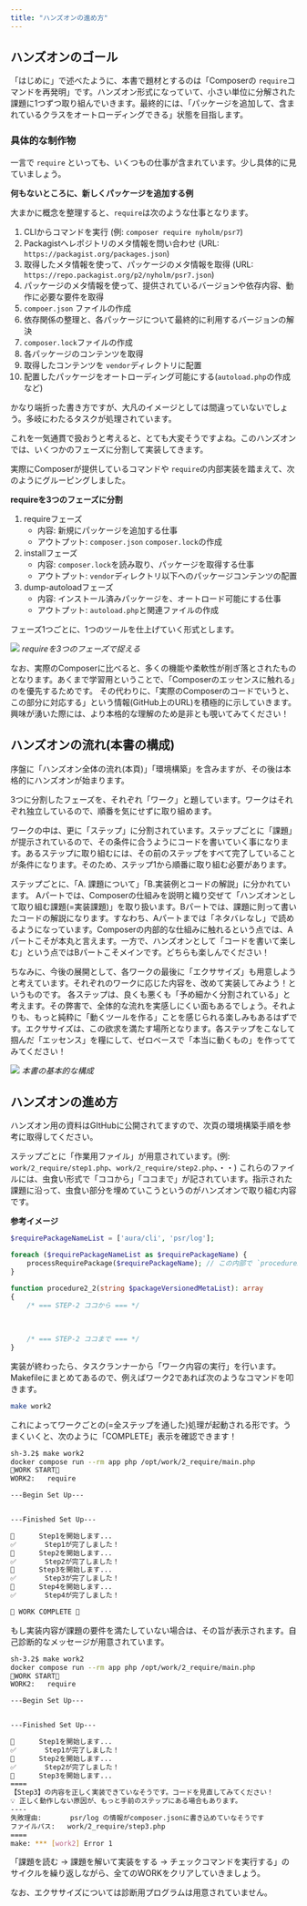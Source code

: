 ```yaml
---
title: "ハンズオンの進め方"
---
```


## ハンズオンのゴール

「はじめに」で述べたように、本書で題材とするのは「Composerの `require`コマンドを再発明」です。ハンズオン形式になっていて、小さい単位に分解された課題に1つずつ取り組んでいきます。最終的には、「パッケージを追加して、含まれているクラスをオートローディングできる」状態を目指します。

### 具体的な制作物

一言で `require` といっても、いくつもの仕事が含まれています。少し具体的に見ていましょう。

**何もないところに、新しくパッケージを追加する例**

大まかに概念を整理すると、`require`は次のような仕事となります。

1. CLIからコマンドを実行 (例: `composer require nyholm/psr7`)
2. Packagistへレポジトリのメタ情報を問い合わせ (URL: `https://packagist.org/packages.json`)
3. 取得したメタ情報を使って、パッケージのメタ情報を取得 (URL: `https://repo.packagist.org/p2/nyholm/psr7.json`)
4. パッケージのメタ情報を使って、提供されているバージョンや依存内容、動作に必要な要件を取得
5. `compoer.json` ファイルの作成
6. 依存関係の整理と、各パッケージについて最終的に利用するバージョンの解決
7. `composer.lock`ファイルの作成
8. 各パッケージのコンテンツを取得
9. 取得したコンテンツを `vendor`ディレクトリに配置
10. 配置したパッケージをオートローディング可能にする(`autoload.php`の作成など)

かなり端折った書き方ですが、大凡のイメージとしては間違っていないでしょう。多岐にわたるタスクが処理されています。

これを一気通貫で扱おうと考えると、とても大変そうですよね。このハンズオンでは、いくつかのフェーズに分割して実装してきます。

実際にComposerが提供しているコマンドや `require`の内部実装を踏まえて、次のようにグルーピングしました。

**requireを3つのフェーズに分割**

1. requireフェーズ
   - 内容: 新規にパッケージを追加する仕事
   - アウトプット: `composer.json` `composer.lock`の作成
2. installフェーズ
   - 内容: `composer.lock`を読み取り、パッケージを取得する仕事
   - アウトプット: `vendor`ディレクトリ以下へのパッケージコンテンツの配置
3. dump-autoloadフェーズ
   - 内容: インストール済みパッケージを、オートロード可能にする仕事
   - アウトプット: `autoload.php`と関連ファイルの作成

フェーズ1つごとに、1つのツールを仕上げていく形式とします。

![](/images/1_about_handson/1/separate-tasks.png)
*requireを3つのフェーズで捉える*

なお、実際のComposerに比べると、多くの機能や柔軟性が削ぎ落とされたものとなります。あくまで学習用ということで、「Composerのエッセンスに触れる」のを優先するためです。
その代わりに、「実際のComposerのコードでいうと、この部分に対応する」という情報(GitHub上のURL)を積極的に示していきます。興味が湧いた際には、より本格的な理解のため是非とも覗いてみてください！

## ハンズオンの流れ(本書の構成)

序盤に「ハンズオン全体の流れ(本頁)」「環境構築」を含みますが、その後は本格的にハンズオンが始まります。

3つに分割したフェーズを、それぞれ「ワーク」と題しています。ワークはそれぞれ独立しているので、順番を気にせずに取り組めます。

ワークの中は、更に「ステップ」に分割されています。ステップごとに「課題」が提示されているので、その条件に合うようにコードを書いていく事になります。あるステップに取り組むには、その前のステップをすべて完了していることが条件になります。そのため、ステップ1から順番に取り組む必要があります。

ステップごとに、「A. 課題について」「B.実装例とコードの解説」に分かれています。
Aパートでは、Composerの仕組みを説明と織り交ぜて「ハンズオンとして取り組む課題(=実装課題)」を取り扱います。Bパートでは、課題に則って書いたコードの解説になります。すなわち、Aパートまでは「ネタバレなし」で読めるようになっています。Composerの内部的な仕組みに触れるという点では、Aパートこそが本丸と言えます。一方で、ハンズオンとして「コードを書いて楽しむ」という点ではBパートこそメインです。どちらも楽しんでください！

ちなみに、今後の展開として、各ワークの最後に「エクササイズ」も用意しようと考えています。それぞれのワークに応じた内容を、改めて実装してみよう！というものです。
各ステップは、良くも悪くも「予め細かく分割されている」と考えます。その弊害で、全体的な流れを実感しにくい面もあるでしょう。それよりも、もっと純粋に「動くツールを作る」ことを感じられる楽しみもあるはずです。エクササイズは、この欲求を満たす場所となります。各ステップをこなして掴んだ「エッセンス」を糧にして、ゼロベースで「本当に動くもの」を作っててみてください！

![](/images/1_about_handson/1/outline.png)
*本書の基本的な構成*

## ハンズオンの進め方

ハンズオン用の資料はGItHubに公開されてますので、次頁の環境構築手順を参考に取得してください。

ステップごとに「作業用ファイル」が用意されています。(例: `work/2_require/step1.php`、`work/2_require/step2.php`、・・)
これらのファイルには、虫食い形式で「ココから」「ココまで」が記されています。指示された課題に沿って、虫食い部分を埋めていこうというのがハンズオンで取り組む内容です。

**参考イメージ**

```php
$requirePackageNameList = ['aura/cli', 'psr/log'];

foreach ($requirePackageNameList as $requirePackageName) {
    processRequirePackage($requirePackageName); // この内部で `procedure2_2` が呼ばれます
}

function procedure2_2(string $packageVersionedMetaList): array
{
    /* === STEP-2 ココから === */
    
    
    
    /* === STEP-2 ココまで === */
}
```

実装が終わったら、タスクランナーから「ワーク内容の実行」を行います。Makefileにまとめてあるので、例えばワーク2であれば次のようなコマンドを叩きます。

```sh
make work2
```

これによってワークごとの(=全ステップを通した)処理が起動される形です。うまくいくと、次のように「COMPLETE」表示を確認できます！

```sh
sh-3.2$ make work2
docker compose run --rm app php /opt/work/2_require/main.php
🐘WORK START🐘
WORK2:   require

---Begin Set Up---


---Finished Set Up---

🤾      Step1を開始します...
✅       Step1が完了しました！
🤾      Step2を開始します...
✅       Step2が完了しました！
🤾      Step3を開始します...
✅       Step3が完了しました！
🤾      Step4を開始します...
✅       Step4が完了しました！

💯 WORK COMPLETE 💯

```

もし実装内容が課題の要件を満たしていない場合は、その旨が表示されます。自己診断的なメッセージが用意されています。

```sh
sh-3.2$ make work2
docker compose run --rm app php /opt/work/2_require/main.php
🐘WORK START🐘
WORK2:   require

---Begin Set Up---


---Finished Set Up---

🤾      Step1を開始します...
✅       Step1が完了しました！
🤾      Step2を開始します...
✅       Step2が完了しました！
🤾      Step3を開始します...
====
【Step3】の内容を正しく実装できていなそうです。コードを見直してみてください！
💡 正しく動作しない原因が、もっと手前のステップにある場合もあります。
----
失敗理由:       psr/log の情報がcomposer.jsonに書き込めていなそうです
ファイルパス:   work/2_require/step3.php
====
make: *** [work2] Error 1
```

「課題を読む → 課題を解いて実装をする → チェックコマンドを実行する」のサイクルを繰り返しながら、全てのWORKをクリアしていきましょう。

なお、エクササイズについては診断用プログラムは用意されていません。